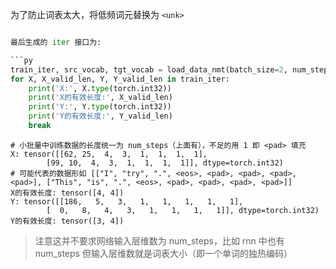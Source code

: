 为了防止词表太大，将低频词元替换为 `<unk>`

```py

最后生成的 iter 接口为:

```py
train_iter, src_vocab, tgt_vocab = load_data_nmt(batch_size=2, num_steps=8)
for X, X_valid_len, Y, Y_valid_len in train_iter:
    print('X:', X.type(torch.int32))
    print('X的有效长度:', X_valid_len)
    print('Y:', Y.type(torch.int32))
    print('Y的有效长度:', Y_valid_len)
    break
```

```
# 小批量中训练数据的长度统一为 num_steps（上面有），不足的用 1 即 <pad> 填充
X: tensor([[62, 25,  4,  3,  1,  1,  1,  1],
        [99, 10,  4,  3,  1,  1,  1,  1]], dtype=torch.int32)
# 可能代表的数据形如 [["I", "try", ".", <eos>, <pad>, <pad>, <pad>, <pad>], ["This", "is", ".", <eos>, <pad>, <pad>, <pad>, <pad>]]
X的有效长度: tensor([4, 4])
Y: tensor([[186,   5,   3,   1,   1,   1,   1,   1],
        [  0,   8,   4,   3,   1,   1,   1,   1]], dtype=torch.int32)
Y的有效长度: tensor([3, 4])
```

> 注意这并不要求网络输入层维数为 num_steps，比如 rnn 中也有 num_steps 但输入层维数就是词表大小（即一个单词的独热编码）
